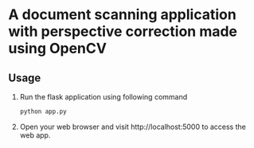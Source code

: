 #   A document scanning application with perspective correction made using OpenCV

##  Usage
1. Run the flask application using following command  
   ```bash
   python app.py
   ```

2. Open your web browser and visit http://localhost:5000 to access the web app.